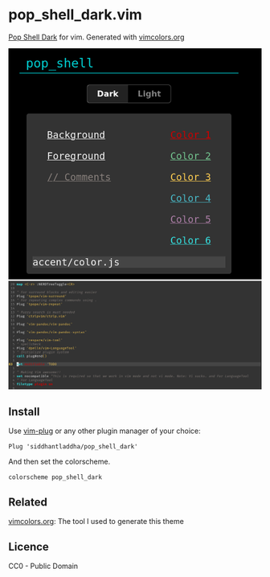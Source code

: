 # pop_shell_dark.vim

[Pop Shell Dark](https://github.com/siddhantladdha/pop_shell_dark) for vim. Generated with [vimcolors.org](https://vimcolors.org) 

![screenshot1](./1.png)
![screenshot2](./2.png)


## Install

Use [vim-plug](https://github.com/junegunn/vim-plug) or any other plugin manager of your choice:

```viml
Plug 'siddhantladdha/pop_shell_dark'
```

And then set the colorscheme.

```viml
colorscheme pop_shell_dark
```

## Related

[vimcolors.org](https://vimcolors.org): The tool I used to generate this theme

## Licence

CC0 - Public Domain
